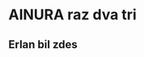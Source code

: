 <!DOCTYPE html>
<html lang="en" dir="ltr">
  <head>
    <meta charset="utf-8">
    <title>AINURA new site</title>
  </head>
  <body>
<h1>AINURA raz dva tri</h1>
<h2>Erlan bil zdes</h2>
  </body>
</html>
